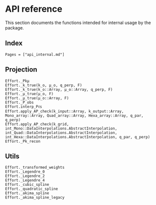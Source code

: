 # API reference

This section documents the functions intended for internal usage by the package.

## Index

```@index
Pages = ["api_internal.md"]
```

## Projection

```@docs
Effort._Pkμ
Effort._k_true(k_o, μ_o, q_perp, F)
Effort._k_true(k_o::Array, μ_o::Array, q_perp, F)
Effort._μ_true(μ_o, F)
Effort._μ_true(μ_o::Array, F)
Effort._P_obs
Effort.interp_Pℓs
Effort.apply_AP_check(k_input::Array, k_output::Array, Mono_array::Array, Quad_array::Array, Hexa_array::Array, q_par, q_perp)
Effort.apply_AP_check(k_grid, int_Mono::DataInterpolations.AbstractInterpolation, int_Quad::DataInterpolations.AbstractInterpolation, int_Hexa::DataInterpolations.AbstractInterpolation, q_par, q_perp)
Effort._Pk_recon
```

## Utils

```@docs
Effort._transformed_weights
Effort._Legendre_0
Effort._Legendre_2
Effort._Legendre_4
Effort._cubic_spline
Effort._quadratic_spline
Effort._akima_spline
Effort._akima_spline_legacy
```
